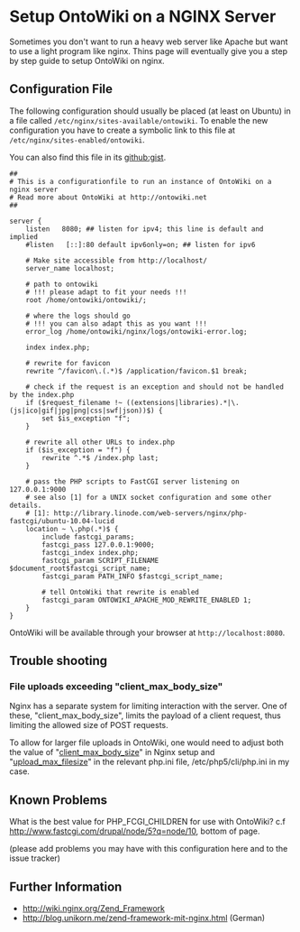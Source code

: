 # Setup OntoWiki on a NGINX Server
Sometimes you don't want to run a heavy web server like Apache but want to use a light program like nginx. Thins page will eventually give you a step by step guide to setup OntoWiki on nginx.

## Configuration File
The following configuration should usually be placed (at least on Ubuntu) in a file called `/etc/nginx/sites-available/ontowiki`. To enable the new configuration you have to create a symbolic link to this file at `/etc/nginx/sites-enabled/ontowiki`.

You can also find this file in its [github:gist](https://gist.github.com/3739707).

    ##
    # This is a configurationfile to run an instance of OntoWiki on a nginx server
    # Read more about OntoWiki at http://ontowiki.net
    ##
    
    server {
        listen   8080; ## listen for ipv4; this line is default and implied
        #listen   [::]:80 default ipv6only=on; ## listen for ipv6
    
        # Make site accessible from http://localhost/
        server_name localhost;
    
        # path to ontowiki
        # !!! please adapt to fit your needs !!!
        root /home/ontowiki/ontowiki/;
    
        # where the logs should go
        # !!! you can also adapt this as you want !!!
        error_log /home/ontowiki/nginx/logs/ontowiki-error.log;
    
        index index.php;
    
        # rewrite for favicon
        rewrite ^/favicon\.(.*)$ /application/favicon.$1 break;
    
        # check if the request is an exception and should not be handled by the index.php
        if ($request_filename !~ ((extensions|libraries).*|\.(js|ico|gif|jpg|png|css|swf|json))$) {
            set $is_exception "f";
        }
    
        # rewrite all other URLs to index.php
        if ($is_exception = "f") {
            rewrite ^.*$ /index.php last;
        }
    
        # pass the PHP scripts to FastCGI server listening on 127.0.0.1:9000
        # see also [1] for a UNIX socket configuration and some other details.
        # [1]: http://library.linode.com/web-servers/nginx/php-fastcgi/ubuntu-10.04-lucid
        location ~ \.php(.*)$ {
            include fastcgi_params;
            fastcgi_pass 127.0.0.1:9000;
            fastcgi_index index.php;
            fastcgi_param SCRIPT_FILENAME $document_root$fastcgi_script_name;
            fastcgi_param PATH_INFO $fastcgi_script_name;
    
            # tell OntoWiki that rewrite is enabled
            fastcgi_param ONTOWIKI_APACHE_MOD_REWRITE_ENABLED 1;
        }
    }

OntoWiki will be available through your browser at `http://localhost:8080`.

## Trouble shooting
### File uploads exceeding "client_max_body_size"
Nginx has a separate system for limiting interaction with the server. One of these, "client_max_body_size", limits the payload of a client request, thus limiting the allowed size of POST requests.  

To allow for larger file uploads in OntoWiki, one would need to adjust both the value of "[client_max_body_size](http://wiki.nginx.org/HttpCoreModule#client_max_body_size)" in Nginx setup and "[upload_max_filesize](http://www.php.net/manual/ini.core.php#ini.upload-max-filesize)" in the relevant php.ini file, /etc/php5/cli/php.ini in my case.  

## Known Problems

What is the best value for PHP_FCGI_CHILDREN for use with OntoWiki?
c.f http://www.fastcgi.com/drupal/node/5?q=node/10, bottom of page.

(please add problems you may have with this configuration here and to the issue tracker)

## Further Information
* http://wiki.nginx.org/Zend_Framework
* http://blog.unikorn.me/zend-framework-mit-nginx.html (German)